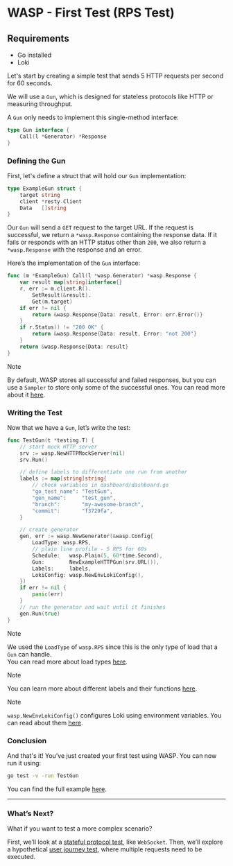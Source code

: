 # WASP - First Test (RPS Test)

## Requirements
* Go installed
* Loki

Let's start by creating a simple test that sends 5 HTTP requests per second for 60 seconds.

We will use a `Gun`, which is designed for stateless protocols like HTTP or measuring throughput.

A `Gun` only needs to implement this single-method interface:

```go
type Gun interface {
	Call(l *Generator) *Response
}
```

### Defining the Gun

First, let's define a struct that will hold our `Gun` implementation:

```go
type ExampleGun struct {
	target string
	client *resty.Client
	Data   []string
}
```

Our `Gun` will send a `GET` request to the target URL. If the request is successful, we return a `*wasp.Response` containing the response data. If it fails or responds with an HTTP status other than `200`, we also return a `*wasp.Response` with the response and an error.

Here’s the implementation of the `Gun` interface:

```go
func (m *ExampleGun) Call(l *wasp.Generator) *wasp.Response {
	var result map[string]interface{}
	r, err := m.client.R().
		SetResult(&result).
		Get(m.target)
	if err != nil {
		return &wasp.Response{Data: result, Error: err.Error()}
	}
	if r.Status() != "200 OK" {
		return &wasp.Response{Data: result, Error: "not 200"}
	}
	return &wasp.Response{Data: result}
}
```

> [!NOTE]  
> By default, WASP stores all successful and failed responses, but you can use a `Sampler` to store only some of the successful ones. You can read more about it [here](./components/sampler.md).

### Writing the Test

Now that we have a `Gun`, let’s write the test:

```go
func TestGun(t *testing.T) {
	// start mock HTTP server
	srv := wasp.NewHTTPMockServer(nil)
	srv.Run()

	// define labels to differentiate one run from another
	labels := map[string]string{
		// check variables in dashboard/dashboard.go
		"go_test_name": "TestGun",
		"gen_name":     "test_gun",
		"branch":       "my-awesome-branch",
		"commit":       "f3729fa",
	}

	// create generator
	gen, err := wasp.NewGenerator(&wasp.Config{
		LoadType: wasp.RPS,
		// plain line profile - 5 RPS for 60s
		Schedule:   wasp.Plain(5, 60*time.Second),
		Gun:        NewExampleHTTPGun(srv.URL()),
		Labels:     labels,
		LokiConfig: wasp.NewEnvLokiConfig(),
	})
	if err != nil {
		panic(err)
	}
	// run the generator and wait until it finishes
	gen.Run(true)
}
```

> [!NOTE]  
> We used the `LoadType` of `wasp.RPS` since this is the only type of load that a `Gun` can handle.  
> You can read more about load types [here](./how-to/chose_rps_vu.md).

> [!NOTE]  
> You can learn more about different labels and their functions [here](./how-to/use_labels.md).

> [!NOTE]  
> `wasp.NewEnvLokiConfig()` configures Loki using environment variables. You can read about them [here](./configuration.md).

### Conclusion

And that's it! You’ve just created your first test using WASP. You can now run it using:

```bash
go test -v -run TestGun
```

You can find the full example [here](https://github.com/smartcontractkit/chainlink-testing-framework/tree/main/wasp/examples/simple_rps).

---

### What’s Next?

What if you want to test a more complex scenario?

First, we’ll look at a [stateful protocol test](./stateful_test.md), like `WebSocket`. Then, we’ll explore a hypothetical [user journey test](./user_journey_test.md), where multiple requests need to be executed.